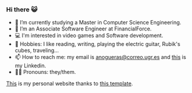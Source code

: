 ### Hi there :smiley_cat:

- 🌱 I’m currently studying a Master in Computer Science Engineering.
- 🤔 I’m an Associate Software Engineer at FinancialForce.
- :computer: I'm interested in video games and Software development.
- :space_invader: Hobbies: I like reading, writing, playing the electric guitar, Rubik's cubes, traveling... 
- 📫 How to reach me: my email is anogueras@correo.ugr.es and [this](https://www.linkedin.com/in/anogueraslara/) is my Linkedin.
- :rainbow_flag: Pronouns: they/them. 

[This](https://aure-nogueras.github.io/) is my personal website thanks to [this template](https://github.com/hashirshoaeb/home).


